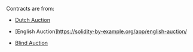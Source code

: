 
Contracts are from:

* [Dutch Auction](https://solidity-by-example.org/app/dutch-auction/)

* [English Auction]https://solidity-by-example.org/app/english-auction/

* [Blind Auction](https://www.youtube.com/watch?v=TGJ1WLLw9ic)
